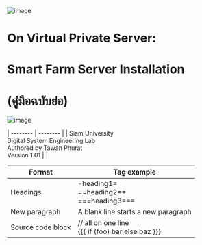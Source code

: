 ![image](https://user-images.githubusercontent.com/37249027/218273460-1c18a18e-b4a5-4b00-b155-feb20d4cb7b7.png)

# On Virtual Private Server: 
# Smart Farm Server Installation 
# (คู่มือฉบับย่อ)


  ![image](https://user-images.githubusercontent.com/37249027/218273504-f589e290-0608-45a8-902a-a9ecec704975.png)
  
  
| -------- | -------- |
| Siam University <br> Digital System Engineering Lab <br> Authored by Tawan Phurat <br> Version 1.01 |    |

  
| Format   | Tag example |
| -------- | ----------- |
| Headings | =heading1=<br>==heading2==<br>===heading3=== |
| New paragraph | A blank line starts a new paragraph |
| Source code block |  // all on one line<br> {{{ if (foo) bar else   baz }}} |
